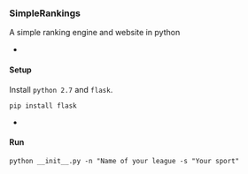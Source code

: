 ### SimpleRankings

A simple ranking engine and website in python

-

#### Setup

Install `python 2.7` and `flask`.

```pip install flask```

-

#### Run

```
python __init__.py -n "Name of your league -s "Your sport"
```
